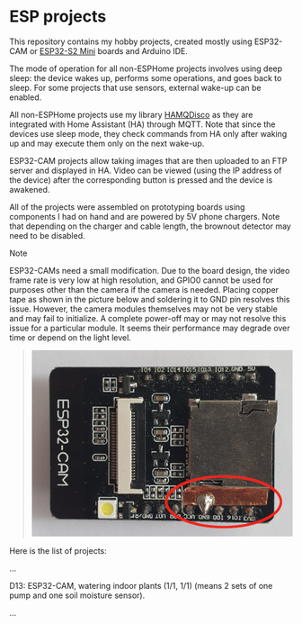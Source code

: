 # ESP projects

This repository contains my hobby projects, created mostly using ESP32-CAM or [ESP32-S2 Mini](https://www.wemos.cc/en/latest/s2/s2_mini.html) boards and Arduino IDE.

The mode of operation for all non-ESPHome projects involves using deep sleep: the device wakes up, performs some operations, and goes back to sleep. For some projects that use sensors, external wake-up can be enabled.

All non-ESPHome projects use my library [HAMQDisco](https://github.com/aanikei/HAMQDisco) as they are integrated with Home Assistant (HA) through MQTT. Note that since the devices use sleep mode, they check commands from HA only after waking up and may execute them only on the next wake-up.

ESP32-CAM projects allow taking images that are then uploaded to an FTP server and displayed in HA. Video can be viewed (using the IP address of the device) after the corresponding button is pressed and the device is awakened.

All of the projects were assembled on prototyping boards using components I had on hand and are powered by 5V phone chargers. Note that depending on the charger and cable length, the brownout detector may need to be disabled.

> [!NOTE]
> ESP32-CAMs need a small modification. Due to the board design, the video frame rate is very low at high resolution, and GPIO0 cannot be used for purposes other than the camera if the camera is needed. Placing copper tape as shown in the picture below and soldering it to GND pin resolves this issue. However, the camera modules themselves may not be very stable and may fail to initialize. A complete power-off may or may not resolve this issue for a particular module. It seems their performance may degrade over time or depend on the light level.

> ![Image of ESP32-CAM modification.](/ESP32_CAM_mod.jpg)

Here is the list of projects:

...

D13: ESP32-CAM, watering indoor plants (1/1, 1/1) (means 2 sets of one pump and one soil moisture sensor).

...